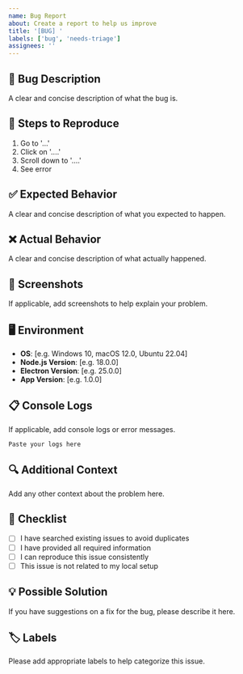 ```yaml
---
name: Bug Report
about: Create a report to help us improve
title: '[BUG] '
labels: ['bug', 'needs-triage']
assignees: ''
---
```


## 🐛 Bug Description
A clear and concise description of what the bug is.

## 🔄 Steps to Reproduce
1. Go to '...'
2. Click on '....'
3. Scroll down to '....'
4. See error

## ✅ Expected Behavior
A clear and concise description of what you expected to happen.

## ❌ Actual Behavior
A clear and concise description of what actually happened.

## 📸 Screenshots
If applicable, add screenshots to help explain your problem.

## 🖥️ Environment
- **OS**: [e.g. Windows 10, macOS 12.0, Ubuntu 22.04]
- **Node.js Version**: [e.g. 18.0.0]
- **Electron Version**: [e.g. 25.0.0]
- **App Version**: [e.g. 1.0.0]

## 📋 Console Logs
If applicable, add console logs or error messages.

```
Paste your logs here
```

## 🔍 Additional Context
Add any other context about the problem here.

## 📝 Checklist
- [ ] I have searched existing issues to avoid duplicates
- [ ] I have provided all required information
- [ ] I can reproduce this issue consistently
- [ ] This issue is not related to my local setup

## 💡 Possible Solution
If you have suggestions on a fix for the bug, please describe it here.

## 🏷️ Labels
Please add appropriate labels to help categorize this issue.
